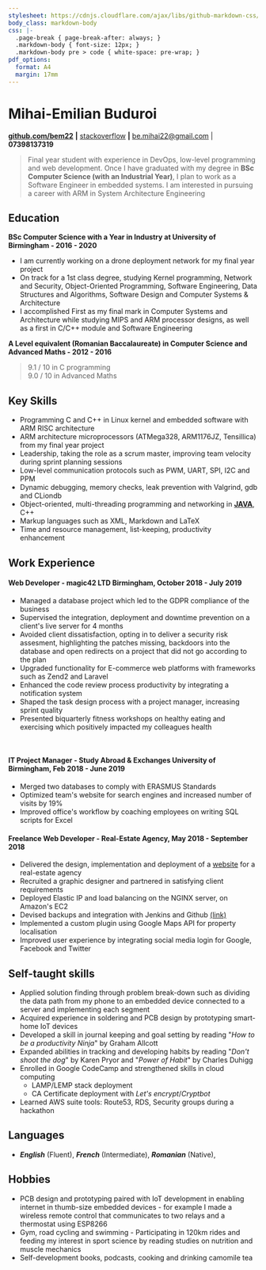 ```yaml
---
stylesheet: https://cdnjs.cloudflare.com/ajax/libs/github-markdown-css/2.10.0/github-markdown.min.css
body_class: markdown-body
css: |-
  .page-break { page-break-after: always; }
  .markdown-body { font-size: 12px; }
  .markdown-body pre > code { white-space: pre-wrap; }
pdf_options:
  format: A4
  margin: 17mm
---
```

<!--Name & Interest-->

# Mihai-Emilian Buduroi
<!--Contact Information-->
[__github.com/bem22__](https://github.com/bem22) __|__ [stackoverflow](https://stackoverflow.com/users/7056603/bem22)
__|__ be.mihai22@gmail.com | __07398137319__

<!--Statement-->
> Final year student with experience in DevOps, low-level programming and web development. Once I have graduated with my degree in **BSc Computer Science (with an Industrial Year)**, I plan to work as a Software Engineer in embedded systems. I am interested in pursuing a career with ARM in System Architecture Engineering

<!--Body Start -->

<!--School-->

## Education  

__BSc Computer Science with a Year in Industry at University of Birmingham - 2016 - 2020__  
 + I am currently working on a drone deployment network for my final year project  
 + On track for a 1st class degree, studying Kernel programming, Network and Security, Object-Oriented Programming, Software Engineering, Data Structures and Algorithms, Software Design and Computer Systems & Architecture  
 + I accomplished First as my final mark in Computer Systems and Architecture while studying MIPS and ARM processor designs, as well as a first in C/C++ module and Software Engineering

__A Level equivalent (Romanian Baccalaureate) in Computer Science and Advanced Maths - 2012 - 2016__
> 9.1 / 10 in C programming  
> 9.0 / 10 in Advanced Maths

<!--Highlights -->

## Key Skills
 + Programming C and C++ in Linux kernel and embedded software with ARM RISC architecture
 + ARM architecture microprocessors (ATMega328, ARM1176JZ, Tensillica) from my final year project
 + Leadership, taking the role as a scrum master, improving team velocity during sprint planning sessions
 + Low-level communication protocols such as PWM, UART, SPI, I2C and PPM 
 + Dynamic debugging, memory checks, leak prevention with Valgrind, gdb and CLiondb
 + Object-oriented, multi-threading programming and networking in [__JAVA__](https://github.com/bem22/talktostrangersCMD), C++
 + Markup languages such as XML, Markdown and LaTeX
 + Time and resource management, list-keeping, productivity enhancement
 <!--Work-->

## Work Experience

#### Web Developer - magic42 LTD Birmingham, October 2018 - July 2019
 + Managed a database project which led to the GDPR compliance of the business
 + Supervised the integration, deployment and downtime prevention on a client's live server for 4 months
 + Avoided client dissatisfaction, opting in to deliver a security risk assesment, highlighting the patches missing, backdoors into the database and open redirects on a project that did not go according to the plan
 + Upgraded functionality for E-commerce web platforms with frameworks such as Zend2 and Laravel
 + Enhanced the code review process productivity by integrating a notification system
 + Shaped the task design process with a project manager, increasing sprint quality
 + Presented biquarterly fitness workshops on healthy eating and exercising which positively impacted my colleagues health

<br>  

#### IT Project Manager - Study Abroad & Exchanges University of Birmingham, Feb 2018 - June 2019
 + Merged two databases to comply with ERASMUS Standards
 + Optimized team's website for search engines and increased number of visits by 19%
 + Improved office's workflow by coaching employees on writing SQL scripts for Excel

#### Freelance Web Developer - Real-Estate Agency, May 2018 - September 2018
 + Delivered the design, implementation and deployment of a [website](https://imobiliare007.ro/) for a real-estate agency
 + Recruited a graphic designer and partnered in satisfying client requirements
 + Deployed Elastic IP and load balancing on the NGINX server, on Amazon's EC2
 + Devised backups and integration with Jenkins and Github [(link)](https://www.jenkins.imobiliare007.ro)
 + Implemented a custom plugin using Google Maps API for property localisation
 + Improved user experience by integrating social media login for Google, Facebook and Twitter

## Self-taught skills
 + Applied solution finding through problem break-down such as dividing the data path from my phone to an embedded device connected to a server and implementing each segment
 + Acquired experience in soldering and PCB design by prototyping smart-home IoT devices
 + Developed a skill in journal keeping and goal setting by reading "_How to be a productivity Ninja_" by Graham Allcott
 + Expanded abilities in tracking and developing habits by reading "_Don't shoot the dog_" by Karen Pryor and "_Power of Habit_" by Charles Duhigg    
 + Enrolled in Google CodeCamp and strengthened skills in cloud computing  
    - LAMP/LEMP stack deployment  
    - CA Certificate deployment with _Let's encrypt_/_Cryptbot_ 
 + Learned AWS suite tools: Route53, RDS, Security groups during a hackathon

## Languages
* _**English**_ (Fluent),  _**French**_ (Intermediate), _**Romanian**_ (Native),

## Hobbies
 * PCB design and prototyping paired with IoT development in enabling internet in thumb-size embedded devices - for example I made a wireless remote control that communicates to two relays and a thermostat using ESP8266
 * Gym, road cycling and swimming - Participating in 120km rides and feeding my interest in sport science by reading studies on nutrition and muscle mechanics
 * Self-development books, podcasts, cooking and drinking camomile tea 
